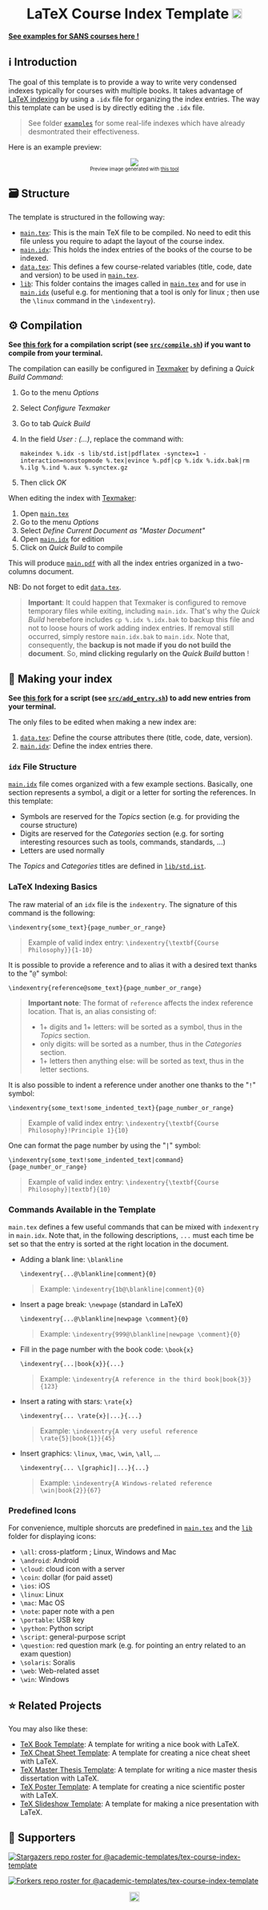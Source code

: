 <h1 align="center" id="top">LaTeX Course Index Template <a href="https://twitter.com/intent/tweet?text=LaTeX%20Course%20Index%20Template.%0D%0ALaTeX%20template%20for%20making%20your%20course%20index%2e%20Very%20useful%20for%20SANS%20certifications%2e%2e%2e%0D%0A&hashtags=TeXLaTeX,GIAC,SANSrocks"><img src="https://img.shields.io/badge/Tweet--lightgrey?logo=twitter&style=social" alt="Tweet" height="20"/></a></h1>

[**See examples for SANS courses here !**](https://github.com/academic-templates/tex-course-index-template/tree/main/examples)

## :information_source: Introduction

The goal of this template is to provide a way to write very condensed indexes typically for courses with multiple books. It takes advantage of [LaTeX indexing](https://en.wikibooks.org/wiki/LaTeX/Indexing) by using a `.idx` file for organizing the index entries. The way this template can be used is by directly editing the `.idx` file.

> See folder [`examples`](examples/) for some real-life indexes which have already desmontrated their effectiveness.

Here is an example preview:

<p align="center"><img src="https://raw.githubusercontent.com/academic-templates/tex-course-index-template/main/doc/preview.png"><br>
<sub><sup>Preview image generated with <a href="https://gist.github.com/dhondta/f57dfde304905644ca5c43e48c249125">this tool</a></sup></sub></p>

## :card_file_box: Structure

The template is structured in the following way:

- [`main.tex`](https://github.com/academic-templates/tex-course-index-template/blob/main/src/main.tex): This is the main TeX file to be compiled. No need to edit this file unless you require to adapt the layout of the course index.
- [`main.idx`](https://github.com/academic-templates/tex-course-index-template/blob/main/src/main.idx): This holds the index entries of the books of the course to be indexed.
- [`data.tex`](https://github.com/academic-templates/tex-course-index-template/blob/main/src/data.tex): This defines a few course-related variables (title, code, date and version) to be used in [`main.tex`](https://github.com/academic-templates/tex-course-index-template/blob/main/src/main.tex).
- [`lib`](https://github.com/academic-templates/tex-course-index-template/blob/main/src/lib): This folder contains the images called in [`main.tex`](https://github.com/academic-templates/tex-course-index-template/blob/main/src/main.tex) and for use in [`main.idx`](https://github.com/academic-templates/tex-course-index-template/blob/main/src/main.idx) (useful e.g. for mentioning that a tool is only for linux ; then use the `\linux` command in the `\indexentry`).

## :gear: Compilation

<b>See [this fork](https://github.com/colai2zo/tex-course-index-template) for a compilation script (see [`src/compile.sh`](https://raw.githubusercontent.com/colai2zo/tex-course-index-template/main/src/compile.sh)) if you want to compile from your terminal.</b>

The compilation can easilly be configured in [Texmaker](https://en.wikipedia.org/wiki/Texmaker) by defining a *Quick Build Command*:

1. Go to the menu *Options*
2. Select *Configure Texmaker*
3. Go to tab *Quick Build*
4. In the field *User : (...)*, replace the command with:

       makeindex %.idx -s lib/std.ist|pdflatex -synctex=1 -interaction=nonstopmode %.tex|evince %.pdf|cp %.idx %.idx.bak|rm %.ilg %.ind %.aux %.synctex.gz

5. Then click *OK*

When editing the index with [Texmaker](https://en.wikipedia.org/wiki/Texmaker):

1. Open [`main.tex`](https://github.com/academic-templates/tex-course-index-template/blob/main/src/main.tex)
2. Go to the menu *Options*
3. Select *Define Current Document as "Master Document"*
4. Open [`main.idx`](https://github.com/academic-templates/tex-course-index-template/blob/main/src/main.idx) for edition
5. Click on *Quick Build* to compile

This will produce [`main.pdf`](https://github.com/academic-templates/tex-course-index-template/blob/main/src/main.pdf) with all the index entries organized in a two-columns document.

NB: Do not forget to edit [`data.tex`](https://github.com/academic-templates/tex-course-index-template/blob/main/src/data.tex).

> **Important**: It could happen that Texmaker is configured to remove temporary files while exiting, including `main.idx`. That's why the *Quick Build* herebefore includes `cp %.idx %.idx.bak` to backup this file and not to loose hours of work adding index entries. If removal still occurred, simply restore `main.idx.bak` to `main.idx`. Note that, consequently, the **backup is not made if you do not build the document**. So, **mind clicking regularly on the *Quick Build* button** !

## :bookmark_tabs: Making your index

<b>See [this fork](https://github.com/colai2zo/tex-course-index-template) for a script (see [`src/add_entry.sh`](https://raw.githubusercontent.com/colai2zo/tex-course-index-template/main/src/add_entry.sh)) to add new entries from your terminal.</b>

The only files to be edited when making a new index are:

1. [`data.tex`](https://github.com/academic-templates/tex-course-index-template/blob/main/src/data.tex): Define the course attributes there (title, code, date, version).
2. [`main.idx`](https://github.com/academic-templates/tex-course-index-template/blob/main/src/main.idx): Define the index entries there.

### `idx` File Structure

[`main.idx`](https://github.com/academic-templates/tex-course-index-template/blob/main/src/main.idx) file comes organized with a few example sections. Basically, one section represents a symbol, a digit or a letter for sorting the references. In this template:
- Symbols are reserved for the *Topics* section (e.g. for providing the course structure)
- Digits are reserved for the *Categories* section (e.g. for sorting interesting resources such as tools, commands, standards, ...)
- Letters are used normally

The *Topics* and *Categories* titles are defined in [`lib/std.ist`](https://github.com/academic-templates/tex-course-index-template/blob/main/src/lib/std.ist).

### LaTeX Indexing Basics

The raw material of an `idx` file is the `indexentry`. The signature of this command is the following:

    \indexentry{some_text}{page_number_or_range}

> Example of valid index entry: `\indexentry{\textbf{Course Philosophy}}{1-10}`

It is possible to provide a reference and to alias it with a desired text thanks to the "`@`" symbol:

    \indexentry{reference@some_text}{page_number_or_range}

> **Important note**: The format of `reference` affects the index reference location. That is, an alias consisting of:
> 
> - 1+ digits and 1+ letters: will be sorted as a symbol, thus in the *Topics* section.
> - only digits: will be sorted as a number, thus in the *Categories* section.
> - 1+ letters then anything else: will be sorted as text, thus in the letter sections.

It is also possible to indent a reference under another one thanks to the "`!`" symbol:

    \indexentry{some_text!some_indented_text}{page_number_or_range}

> Example of valid index entry: `\indexentry{\textbf{Course Philosophy}!Principle 1}{10}`

One can format the page number by using the "`|`" symbol:

    \indexentry{some_text!some_indented_text|command}{page_number_or_range}

> Example of valid index entry: `\indexentry{\textbf{Course Philosophy}|textbf}{10}`


### Commands Available in the Template

`main.tex` defines a few useful commands that can be mixed with `indexentry` in `main.idx`. Note that, in the following descriptions, `...` must each time be set so that the entry is sorted at the right location in the document.

- Adding a blank line: `\blankline`

      \indexentry{...@\blankline|comment}{0}

  > Example: `\indexentry{1b@\blankline|comment}{0}`

- Insert a page break: `\newpage` (standard in LaTeX)

      \indexentry{...@\blankline|newpage \comment}{0}

  > Example: `\indexentry{999@\blankline|newpage \comment}{0}`

- Fill in the page number with the book code: `\book{x}`

      \indexentry{...|book{x}}{...}

  > Example: `\indexentry{A reference in the third book|book{3}}{123}`

- Insert a rating with stars: `\rate{x}`

      \indexentry{... \rate{x}|...}{...}

  > Example: `\indexentry{A very useful reference \rate{5}|book{1}}{45}`

- Insert graphics: `\linux`, `\mac`, `\win`, `\all`, ...

      \indexentry{... \[graphic]|...}{...}

  > Example: `\indexentry{A Windows-related reference \win|book{2}}{67}`


### Predefined Icons

For convenience, multiple shorcuts are predefined in [`main.tex`](https://github.com/academic-templates/tex-course-index-template/blob/main/src/main.tex) and the [`lib`](https://github.com/academic-templates/tex-course-index-template/blob/main/src/lib) folder for displaying icons:

- `\all`: cross-platform ; Linux, Windows and Mac
- `\android`: Android
- `\cloud`: cloud icon with a server
- `\coin`: dollar (for paid asset)
- `\ios`: iOS
- `\linux`: Linux
- `\mac`: Mac OS
- `\note`: paper note with a pen
- `\portable`: USB key
- `\python`: Python script
- `\script`: general-purpose script
- `\question`: red question mark (e.g. for pointing an entry related to an exam question)
- `\solaris`: Soralis
- `\web`: Web-related asset
- `\win`: Windows


## :star: Related Projects

You may also like these:

- [TeX Book Template](https://github.com/academic-templates/tex-book-template): A template for writing a nice book with LaTeX.
- [TeX Cheat Sheet Template](https://github.com/academic-templates/tex-cheat-sheet-template): A template for creating a nice cheat sheet with LaTeX.
- [TeX Master Thesis Template](https://github.com/academic-templates/tex-master-thesis-template): A template for writing a nice master thesis dissertation with LaTeX.
- [TeX Poster Template](https://github.com/academic-templates/tex-poster-template): A template for creating a nice scientific poster with LaTeX.
- [TeX Slideshow Template](https://github.com/academic-templates/tex-slideshow-template): A template for making a nice presentation with LaTeX.


## :clap:  Supporters

[![Stargazers repo roster for @academic-templates/tex-course-index-template](https://reporoster.com/stars/dark/academic-templates/tex-course-index-template)](https://github.com/academic-templates/tex-course-index-template/stargazers)

[![Forkers repo roster for @academic-templates/tex-course-index-template](https://reporoster.com/forks/dark/academic-templates/tex-course-index-template)](https://github.com/academic-templates/tex-course-index-template/network/members)

<p align="center"><a href="#top"><img src="https://img.shields.io/badge/Back%20to%20top--lightgrey?style=social" alt="Back to top" height="20"/></a></p>

